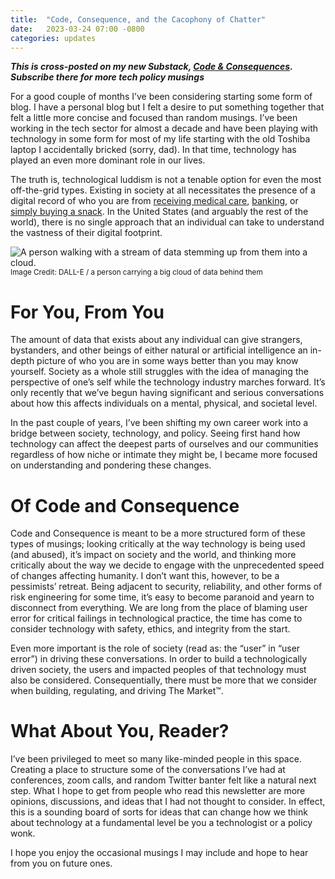 ```yaml
---
title:  "Code, Consequence, and the Cacophony of Chatter"
date:   2023-03-24 07:00 -0800
categories: updates
---
```

***This is cross-posted on my new Substack, [Code
& Consequences](https://codeandconsequence.substack.com). Subscribe there for
more tech policy musings***

For a good couple of months I’ve been considering starting some form of blog. I
have a personal blog but I felt a desire to put something together that felt a
little more concise and focused than random musings. I’ve been working in the
tech sector for almost a decade and have been playing with technology in some
form for most of my life starting with the old Toshiba laptop I accidentally
bricked (sorry, dad). In that time, technology has played an even more dominant
role in our lives.

The truth is, technological luddism is not a tenable option for even the most
off-the-grid types. Existing in society at all necessitates the presence of a
digital record of who you are from [receiving medical
care](https://www.hcinnovationgroup.com/finance-revenue-cycle/health-it-market/news/21226099/the-top-ehr-vendors-by-hospital-market-share-klas),
[banking](https://www.newyorker.com/business/currency/how-significant-is-russias-partial-ban-from-swift),
or [simply buying a
snack](https://blogs.ischool.berkeley.edu/w231/2020/03/09/amazon-go-a-new-era-in-data-collection/).
In the United States (and arguably the rest of the world), there is no single
approach that an individual can take to understand the vastness of their digital
footprint.

![A person walking with a stream of data stemming up from them into a
cloud.](https://substackcdn.com/image/fetch/w_1456,c_limit,f_webp,q_auto:good,fl_progressive:steep/https%3A%2F%2Fsubstack-post-media.s3.amazonaws.com%2Fpublic%2Fimages%2F15ff2faf-4ed3-41b6-b2b9-4cf964289fb0_1024x1024.png)
<small>Image Credit: DALL-E / a person carrying a big cloud of data behind them</small>

# For You, From You
The amount of data that exists about any individual can give strangers,
bystanders, and other beings of either natural or artificial intelligence an
in-depth picture of who you are in some ways better than you may know yourself.
Society as a whole still struggles with the idea of managing the perspective of
one’s self while the technology industry marches forward. It’s only recently
that we’ve begun having significant and serious conversations about how this
affects individuals on a mental, physical, and societal level.

In the past couple of years, I’ve been shifting my own career work into a bridge
between society, technology, and policy. Seeing first hand how technology can
affect the deepest parts of ourselves and our communities regardless of how
niche or intimate they might be, I became more focused on understanding and
pondering these changes.

# Of Code and Consequence
Code and Consequence is meant to be a more structured form of these types of
musings; looking critically at the way technology is being used (and abused),
it’s impact on society and the world, and thinking more critically about the
way we decide to engage with the unprecedented speed of changes affecting
humanity. I don’t want this, however, to be a pessimists’ retreat. Being
adjacent to security, reliability, and other forms of risk engineering for some
time, it’s easy to become paranoid and yearn to disconnect from everything. We
are long from the place of blaming user error for critical failings in
technological practice, the time has come to consider technology with safety,
ethics, and integrity from the start.

Even more important is the role of society (read as: the “user” in “user error”)
in driving these conversations. In order to build a technologically driven
society, the users and impacted peoples of that technology must also be
considered. Consequentially, there must be more that we consider when building,
regulating, and driving The Market™.

# What About You, Reader?
I’ve been privileged to meet so many like-minded people in this space. Creating
a place to structure some of the conversations I’ve had at conferences, zoom
calls, and random Twitter banter felt like a natural next step. What I hope to
get from people who read this newsletter are more opinions, discussions, and
ideas that I had not thought to consider. In effect, this is a sounding board of
sorts for ideas that can change how we think about technology at a fundamental
level be you a technologist or a policy wonk.

I hope you enjoy the occasional musings I may include and hope to hear from you
on future ones.